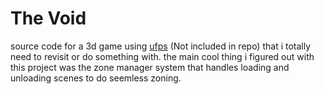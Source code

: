# The Void
source code for a 3d game using [ufps](https://assetstore.unity.com/packages/templates/systems/ufps-ultimate-fps-2943) (Not included in repo) that i totally need to revisit or do something with. the main cool thing i figured out with this project was the zone manager system that handles loading and unloading scenes to do seemless zoning.
